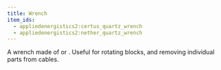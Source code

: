 ```yaml
---
title: Wrench
item_ids:
  - appliedenergistics2:certus_quartz_wrench
  - appliedenergistics2:nether_quartz_wrench
---
```


A wrench made of <ItemLink id="appliedenergistics2:certus_quartz_crystal"/> or <ItemLink id="minecraft:quartz"/>.
Useful for rotating blocks, and removing individual parts from cables.

<RecipeFor id="appliedenergistics2:certus_quartz_wrench" />
<RecipeFor id="appliedenergistics2:nether_quartz_wrench" />
